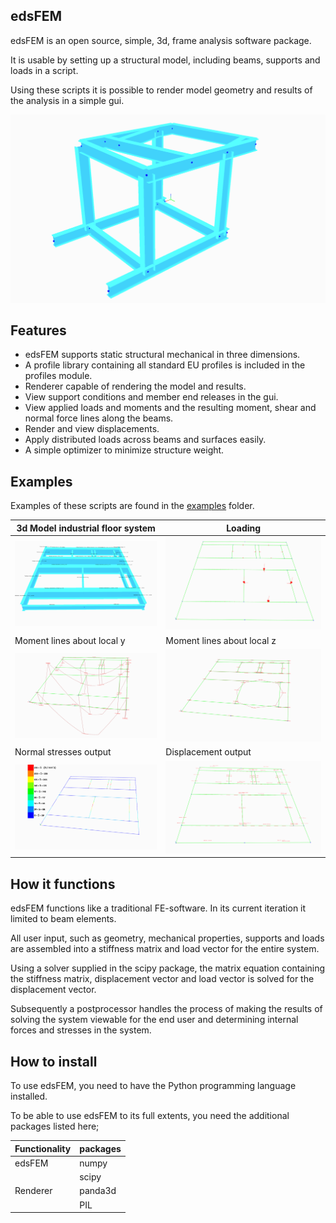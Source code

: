 ## edsFEM

edsFEM is an open source, simple, 3d, frame analysis software package.

It is usable by setting up a structural model, including beams, supports and loads in a script.

Using these scripts it is possible to render model geometry and results of the analysis in a simple gui.

![3d gui](examples/example_industrial_support_3d.png)

## Features

- edsFEM supports static structural mechanical in three dimensions.
- A profile library containing all standard EU profiles is included in the profiles module.
- Renderer capable of rendering the model and results.
- View support conditions and member end releases in the gui.
- View applied loads and moments and the resulting moment, shear and normal force lines along the beams.
- Render and view displacements.
- Apply distributed loads across beams and surfaces easily.
- A simple optimizer to minimize structure weight.

## Examples

Examples of these scripts are found in the [examples](examples/) folder.

|3d Model industrial floor system| Loading |
|---|---|
|![3d floor system](examples/example_industrial_floor_3d.png)|![Loads](examples/example_industrial_floor_loads.png)|
|Moment lines about local y| Moment lines about local z|
|![My](examples/example_industrial_floor_My.png)|![Mz](examples/example_industrial_floor_Mz.png)|
|Normal stresses output| Displacement output |
|![My](examples/example_industrial_floor_sigma_n.png)|![Mz](examples/example_industrial_floor_u.png)|

## How it functions

edsFEM functions like a traditional FE-software. In its current iteration it limited to beam elements.

All user input, such as geometry, mechanical properties, supports and loads are assembled into a stiffness matrix and load vector for the entire system.

Using a solver supplied in the scipy package, the matrix equation containing the stiffness matrix, displacement vector and load vector is solved for the displacement vector.

Subsequently a postprocessor handles the process of making the results of solving the system viewable for the end user and determining internal forces and stresses in the system.

## How to install

To use edsFEM, you need to have the Python programming language installed.

To be able to use edsFEM to its full extents, you need the additional packages listed here;

|Functionality|packages|
|---|---|
|edsFEM|numpy|
||scipy|
|Renderer|panda3d|
||PIL|
